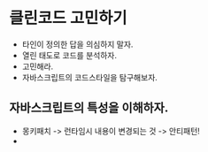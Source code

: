 # 클린코드 고민하기

- 타인이 정의한 답을 의심하지 말자.
- 열린 태도로 코드를 분석하자.
- 고민해라.
- 자바스크립트의 코드스타일을 탐구해보자.

## 자바스크립트의 특성을 이해하자.
 - 몽키패치 -> 런타임시 내용이 변경되는 것 -> 안티패턴!
 - 